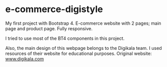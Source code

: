 # e-commerce-digistyle
My first project with Bootstrap 4. E-commerce website with 2 pages; main page and product page. Fully responsive.

I tried to use most of the BT4 components in this project.

Also, the main design of this webpage belongs to the Digikala team. I used resources of their website for educational purposes.
Original website: www.digikala.com
